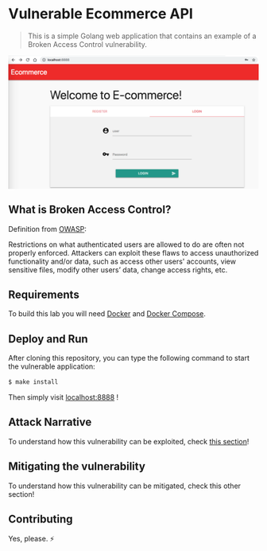 # Vulnerable Ecommerce API
> This is a simple Golang web application that contains an example of a Broken Access Control vulnerability.

<img src="images/a5-banner.png" align="center"/>

## What is Broken Access Control?

Definition from [OWASP](https://www.owasp.org/images/7/72/OWASP_Top_10-2017_%28en%29.pdf.pdf):

Restrictions on what authenticated users are allowed to do are often not properly enforced. Attackers can exploit these flaws to access unauthorized functionality and/or data, such as access other users' accounts, view sensitive files, modify other users’ data, change access rights, etc.

## Requirements

To build this lab you will need [Docker][Docker Install] and [Docker Compose][Docker Compose Install].

## Deploy and Run

After cloning this repository, you can type the following command to start the vulnerable application:

```sh
$ make install
```

Then simply visit [localhost:8888][App] !

## Attack Narrative

To understand how this vulnerability can be exploited, check [this section]!

## Mitigating the vulnerability

To understand how this vulnerability can be mitigated, check this other section!

## Contributing

Yes, please. :zap:

[this section]: https://github.com/globocom/secDevLabs/blob/master/owasp-top10-2017-apps/a5/ecommerce-api/docs/ATTACK.md
[Docker Install]:  https://docs.docker.com/install/
[Docker Compose Install]: https://docs.docker.com/compose/install/
[App]: http://127.0.0.1:8888
